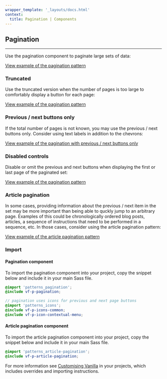 ```yaml
---
wrapper_template: '_layouts/docs.html'
context:
  title: Pagination | Components
---
```


## Pagination

<hr>

Use the pagination component to paginate large sets of data:

<div class="embedded-example"><a href="/docs/examples/patterns/pagination/pagination" class="js-example">
View example of the pagination pattern
</a></div>

### Truncated

Use the truncated version when the number of pages is too large to comfortably display a button for each page:

<div class="embedded-example"><a href="/docs/examples/patterns/pagination/pagination-truncated" class="js-example">
View example of the pagination pattern
</a></div>

### Previous / next buttons only

If the total number of pages is not known, you may use the previous / next buttons only. Consider using text labels in addition to the chevrons:

<div class="embedded-example"><a href="/docs/examples/patterns/pagination/pagination-verbose" class="js-example">
View example of the pagination with previous / next buttons only
</a></div>

### Disabled controls

Disable or omit the previous and next buttons when displaying the first or last page of the paginated set:

<div class="embedded-example"><a href="/docs/examples/patterns/pagination/pagination-disabled" class="js-example">
View example of the pagination pattern
</a></div>

### Article pagination

In some cases, providing information about the previous / next item in the set may be more important than being able to quckly jump to an arbitrary page. Examples of this could be chronologically ordered blog posts, articles, a sequence of instructions that need to be performed in a sequence, etc. In those cases, consider using the article pagination pattern:

<div class="embedded-example"><a href="/docs/examples/patterns/article-pagination" class="js-example">
View example of the article pagination pattern
</a></div>

### Import

#### Pagination component

To import the pagination component into your project, copy the snippet below and include it in your main Sass file.

```scss
@import 'patterns_pagination';
@include vf-p-pagination;

// pagination uses icons for previous and next page buttons
@import 'patterns_icons';
@include vf-p-icons-common;
@include vf-p-icon-contextual-menu;
```

#### Article pagination component

To import the article pagination component into your project, copy the snippet below and include it in your main Sass file.

```scss
@import 'patterns_article-pagination';
@include vf-p-article-pagination;
```

For more information see [Customising Vanilla](/docs/customising-vanilla/) in your projects, which includes overrides and importing instructions.
